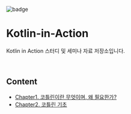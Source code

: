 ![badge](https://img.shields.io/badge/Kotlin-blueviolet?style=flat&logo=kotlin)

# Kotlin-in-Action

Kotlin in Action 스터디 및  세미나 자료 저장소입니다.

<br/>

## Content
- [Chapter1. 코틀린이란 무엇이며, 왜 필요한가?](https://github.com/isoono/Kotlin-in-Action/blob/main/md/Chapter1.md)
- [Chapter2. 코틀린 기초](https://github.com/isoono/Kotlin-in-Action/blob/main/md/Chapter2.md)